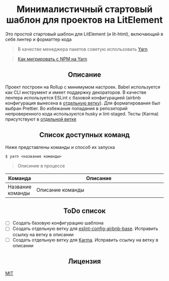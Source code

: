 <h1 align="center">Минималистичный стартовый шаблон для проектов на LitElement</h1>

Это простой стартовый шаблон для LitElement (и lit-html), включающий в себя линтер и форматтер кода

> В качестве менеджера пакетов советую использовать [Yarn](https://yarnpkg.com)

> [Как мигрировать с NPM на Yarn](https://yarnpkg.com/docs/migrating-from-npm)

<h2 align="center">Описание</h2>

Проект построен на Rollup с минимумом настроек. Babel используется как CLI инструмент и имеет поддержку декораторов. В качестве лентера используется ESLint с базовой конфигурацией (airbnb конфигурация вынесена в [отдельную ветку](/)). Для форматирования был выбран Prettier. Во избежание попадания в репозиторий непроверенного кода используются husky и lint-staged. Тесты (Karma) присутствуют в [отдельной ветке](/)

<h2 align="center">Список доступных команд</h2>

Ниже представлены команды и способ их запуска

```
$ yarn <название команды>
```

> Описиние в процессе

<table>
  <thead>
    <tr>
      <th>Команда</th>
      <th width="100%">Описание</th>
    </tr>
  </thead>
  <tbody>
    <tr>
      <td>Название команды</td>
      <td>Описание команды</td>
    </tr>
  </tbody>
</table>

<h2 align="center">ToDo список</h2>

- [ ] Создать базовую конфигурацию шаблона
- [ ] Создать отдельную ветку для [eslint-config-airbnb-base](https://github.com/airbnb/javascript/tree/master/packages/eslint-config-airbnb). Исправить ссылку на ветку в описании
- [ ] Создать отдельную ветку для [Karma](https://github.com/karma-runner/karma). Исправить ссылку на ветку в описании

<h2 align="center">Лицензия</h2>

[MIT](/LICENSE)
